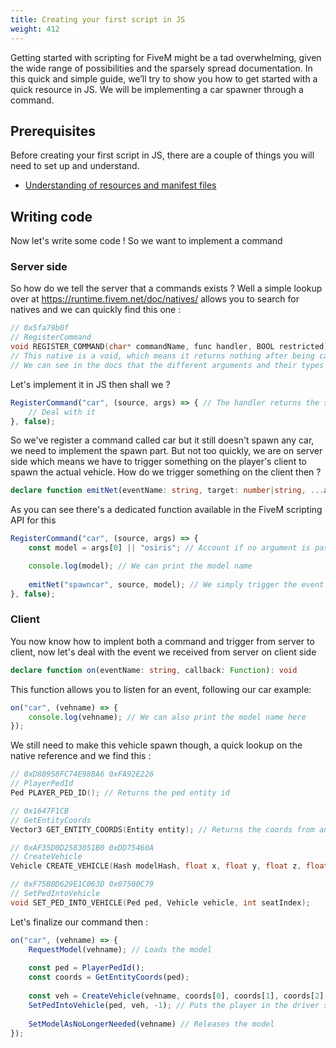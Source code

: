 ```yaml
---
title: Creating your first script in JS
weight: 412
---
```

Getting started with scripting for FiveM might be a tad overwhelming, given the wide range of possibilities and the sparsely spread documentation. In this quick and simple guide, we’ll try to show you how to get started with a quick resource in JS. We will be implementing a car spawner through a command.

## Prerequisites
Before creating your first script in JS, there are a couple of things you will need to set up and understand.

* [Understanding of resources and manifest files](/scripting-reference/resource-manifest/resource-manifest)

## Writing code
Now let's write some code !
So we want to implement a command

### Server side
So how do we tell the server that a commands exists ? Well a simple lookup over at https://runtime.fivem.net/doc/natives/ allows you to search for natives and we can quickly find this one :

```c
// 0x5fa79b0f
// RegisterCommand
void REGISTER_COMMAND(char* commandName, func handler, BOOL restricted);
// This native is a void, which means it returns nothing after being called
// We can see in the docs that the different arguments and their types are specified
```
Let's implement it in JS then shall we ?
```js
RegisterCommand("car", (source, args) => { // The handler returns the source and arguments passed though
    // Deal with it
}, false);
```
So we've register a command called car but it still doesn't spawn any car, we need to implement the spawn part. But not too quickly, we are on server side which means we have to trigger something on the player's client to spawn the actual vehicle.
How do we trigger something on the client then ?
```ts
declare function emitNet(eventName: string, target: number|string, ...args: any[]): void
```
As you can see there's a dedicated function available in the FiveM scripting API for this
```js
RegisterCommand("car", (source, args) => {
    const model = args[0] || "osiris"; // Account if no argument is passed

    console.log(model); // We can print the model name
    
    emitNet("spawncar", source, model); // We simply trigger the event
}, false);
```
### Client
You now know how to implent both a command and trigger from server to client, now let's deal with the event we received from server on client side
```ts
declare function on(eventName: string, callback: Function): void
```
This function allows you to listen for an event, following our car example:
```js
on("car", (vehname) => {
    console.log(vehname); // We can also print the model name here
});
```
We still need to make this vehicle spawn though, a quick lookup on the native reference and we find this :
```c
// 0xD80958FC74E988A6 0xFA92E226
// PlayerPedId
Ped PLAYER_PED_ID(); // Returns the ped entity id
```
```c
// 0x1647F1CB 
// GetEntityCoords
Vector3 GET_ENTITY_COORDS(Entity entity); // Returns the coords from an entity
```
```c
// 0xAF35D0D2583051B0 0xDD75460A
// CreateVehicle
Vehicle CREATE_VEHICLE(Hash modelHash, float x, float y, float z, float heading, BOOL isNetwork, BOOL thisScriptCheck);
```
```c
// 0xF75B0D629E1C063D 0x07500C79
// SetPedIntoVehicle
void SET_PED_INTO_VEHICLE(Ped ped, Vehicle vehicle, int seatIndex);
```
Let's finalize our command then :
```js
on("car", (vehname) => {
    RequestModel(vehname); // Loads the model
    
    const ped = PlayerPedId();
    const coords = GetEntityCoords(ped);
    
    const veh = CreateVehicle(vehname, coords[0], coords[1], coords[2], GetEntityHeading(ped), true, false);
    SetPedIntoVehicle(ped, veh, -1); // Puts the player in the driver seat
    
    SetModelAsNoLongerNeeded(vehname) // Releases the model
});
```
